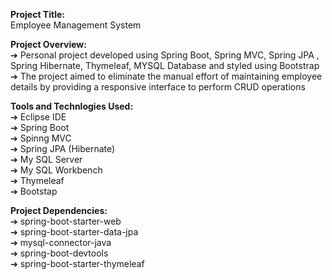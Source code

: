 
**Project Title:**<br/>
Employee Management System<br/>

**Project Overview:**<br/>
➔ Personal project developed using Spring Boot, Spring MVC, Spring JPA , Spring Hibernate, Thymeleaf, MYSQL Database and styled using Bootstrap<br/>
➔ The project aimed to eliminate the manual effort of maintaining employee details by providing a responsive interface to perform CRUD operations<br/>

**Tools and Technlogies Used:**<br/>
➔ Eclipse IDE<br/>
➔ Spring Boot<br/>
➔ Spinng MVC<br/>
➔ Spring JPA (Hibernate)<br/>
➔ My SQL Server<br/>
➔ My SQL Workbench<br/>
➔ Thymeleaf<br/>
➔ Bootstap<br/>

**Project Dependencies:**<br/>
➔ spring-boot-starter-web<br/>
➔ spring-boot-starter-data-jpa<br/>
➔ mysql-connector-java<br/>
➔ spring-boot-devtools<br/>
➔ spring-boot-starter-thymeleaf<br/>
